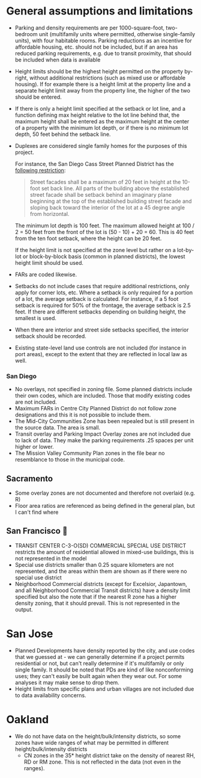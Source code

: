 # General assumptions and limitations

- Parking and density requirements are per 1000-square-foot, two-bedroom unit (multifamily units where permitted, otherwise single-family units), with four habitable rooms. Parking reductions as an incentive for affordable housing, etc. should not be included, but if an area has reduced parking requirements, e.g. due to transit proximity, that should be included when data is available
- Height limits should be the highest height permitted on the property by-right, without additional restrictions (such as mixed use or affordable housing). If for example there is a height limit at the property line and a separate height limit away from the property line, the higher of the two should be entered.
- If there is only a height limit specified at the setback or lot line, and a function defining max height relative to the lot line behind that, the maximum height shall be entered as the maximum height at the center of a property with the minimum lot depth, or if there is no minimum lot depth, 50 feet behind the setback line.
- Duplexes are considered single family homes for the purposes of this project.

  For instance, the San Diego Cass Street Planned District has the [following restriction](http://docs.sandiego.gov/municode/MuniCodeChapter15/Ch15Art04Division03.pdf):

  > Street facades shall be a maximum of 20 feet in height at the 10-foot set back line. All parts of the building above the established street facade shall be setback behind an imaginary plane beginning at the top of the established building street facade and sloping back toward the interior of the lot at a 45 degree angle from horizontal.

  The minimum lot depth is 100 feet. The maximum allowed height at 100 / 2 = 50 feet from the front of the lot is (50 - 10) + 20 = 60. This is 40 feet from the ten foot setback, where the height can be 20 feet.

  If the height limit is not specified at the zone level but rather on a lot-by-lot or block-by-block basis (common in planned districts), the lowest height limit should be used.

- FARs are coded likewise.
- Setbacks do not include cases that require additional restrictions, only apply for corner lots, etc. Where a setback is only required for a portion of a lot, the average setback is calculated. For instance, if a 5 foot setback is required for 50% of the frontage, the average setback is 2.5 feet. If there are different setbacks depending on building height, the smallest is used.
- When there are interior and street side setbacks specified, the interior setback should be recorded.
- Existing state-level land use controls are not included (for instance in port areas), except to the extent that they are reflected in local law as well.

### San Diego

- No overlays, not specified in zoning file. Some planned districts include their own codes, which are included. Those that modify existing codes are not included.
- Maximum FARs in Centre City Planned District do not follow zone designations and this it is not possible to include them.
- The Mid-City Communities Zone has been repealed but is still present in the source data. The area is small.
- Transit overlay and Parking Impact Overlay zones are not included due to lack of data. They make the parking requirements .25 spaces per unit higher or lower.
- The Mission Valley Community Plan zones in the file bear no resemblance to those in the municipal code.

## Sacramento

- Some overlay zones are not documented and therefore not overlaid (e.g. R)
- Floor area ratios are referenced as being defined in the general plan, but I can't find where

## San Francisco :bridge_at_night:
- TRANSIT CENTER C-3-O(SD) COMMERCIAL SPECIAL USE DISTRICT restricts the amount of residential allowed in mixed-use buildings, this is not represented in the model
- Special use districts smaller than 0.25 square kilometers are not represented, and the areas within them are shown as if there were no special use district
- Neighborhood Commercial districts (except for Excelsior, Japantown, and all Neighborhood Commercial Transit districts) have a density limit specified but also the note that if the nearest R zone has a higher density zoning, that it should prevail. This is not represented in the output.

# San Jose
- Planned Developments have density reported by the city, and use codes that we guessed at - we can generally determine if a project permits residential or not, but can't really determine if it's multifamily or only single family. It should be noted that PDs are kind of like nonconforming uses; they can't easily be built again when they wear out. For some analyses it may make sense to drop them.
- Height limits from specific plans and urban villages are not included due to data availability concerns.

# Oakland
- We do not have data on the height/bulk/intensity districts, so some zones have wide ranges of what may be permitted in different height/bulk/intensity districts
  - CN zones in the 35* height district take on the density of nearest RH, RD or RM zone. This is not reflected in the data (not even in the ranges).

